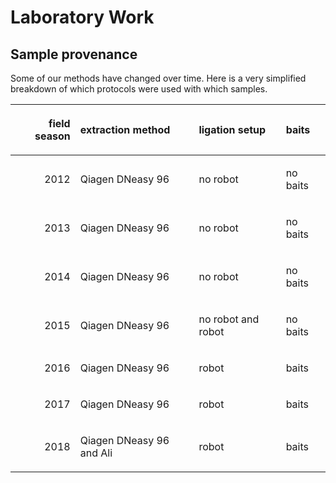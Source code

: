 Laboratory Work
================

## Sample provenance

Some of our methods have changed over time. Here is a very simplified
breakdown of which protocols were used with which samples.

<table class="table" style="margin-left: auto; margin-right: auto;">

<thead>

<tr>

<th style="text-align:right;">

field season

</th>

<th style="text-align:left;">

extraction method

</th>

<th style="text-align:left;">

ligation setup

</th>

<th style="text-align:left;">

baits

</th>

</tr>

</thead>

<tbody>

<tr>

<td style="text-align:right;">

2012

</td>

<td style="text-align:left;">

Qiagen DNeasy 96

</td>

<td style="text-align:left;">

no robot

</td>

<td style="text-align:left;">

no baits

</td>

</tr>

<tr>

<td style="text-align:right;">

2013

</td>

<td style="text-align:left;">

Qiagen DNeasy 96

</td>

<td style="text-align:left;">

no robot

</td>

<td style="text-align:left;">

no baits

</td>

</tr>

<tr>

<td style="text-align:right;">

2014

</td>

<td style="text-align:left;">

Qiagen DNeasy 96

</td>

<td style="text-align:left;">

no robot

</td>

<td style="text-align:left;">

no baits

</td>

</tr>

<tr>

<td style="text-align:right;">

2015

</td>

<td style="text-align:left;">

Qiagen DNeasy 96

</td>

<td style="text-align:left;">

no robot and robot

</td>

<td style="text-align:left;">

no baits

</td>

</tr>

<tr>

<td style="text-align:right;">

2016

</td>

<td style="text-align:left;">

Qiagen DNeasy 96

</td>

<td style="text-align:left;">

robot

</td>

<td style="text-align:left;">

baits

</td>

</tr>

<tr>

<td style="text-align:right;">

2017

</td>

<td style="text-align:left;">

Qiagen DNeasy 96

</td>

<td style="text-align:left;">

robot

</td>

<td style="text-align:left;">

baits

</td>

</tr>

<tr>

<td style="text-align:right;">

2018

</td>

<td style="text-align:left;">

Qiagen DNeasy 96 and Ali

</td>

<td style="text-align:left;">

robot

</td>

<td style="text-align:left;">

baits

</td>

</tr>

</tbody>

</table>

